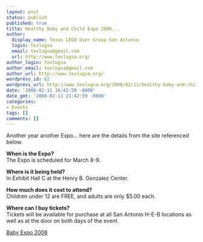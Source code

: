 ```yaml
---
layout: post
status: publish
published: true
title: Healthy Baby and Child Expo 2008...
author:
  display_name: Texas LEGO User Group San Antonio
  login: texlugsa
  email: texlugsa@gmail.com
  url: http://www.texlugsa.org/
author_login: texlugsa
author_email: texlugsa@gmail.com
author_url: http://www.texlugsa.org/
wordpress_id: 62
wordpress_url: http://www.texlugsa.org/2008/02/11/healthy-baby-and-child-expo-2008/
date: '2008-02-11 16:42:59 -0600'
date_gmt: '2008-02-11 21:42:59 -0600'
categories:
- Events
tags: []
comments: []
---
```

<p>Another year another Expo... here are the details from the site referenced below.</p>
<p><strong>When is the Expo?<br />
</strong>The Expo is scheduled for March 8-9.</p>
<p><strong>Where is it being held?</strong><br />
In Exhibit Hall C at the Henry B. Gonzalez Center.</p>
<p><strong>How much does it cost to attend?<br />
</strong>Children under 12 are FREE, and adults are only $5.00 each.</p>
<p><strong>Where can I buy tickets? </strong><br />
Tickets will be available for purchase at all San Antonio H-E-B locations as well as at the door on both days of the event.</p>
<p><a href="https://www.baptisthealth.org/news_babyExpo.aspx" title="Baby Expo 2008">Baby Expo 2008</a></p>
